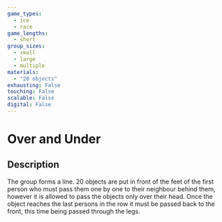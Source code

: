 ```yaml
---
game_types:
  - ice
  - race
game_lengths:
  - short
group_sizes:
  - small
  - large
  - multiple
materials:
  - "20 objects"
exhausting: False
touching: False
scalable: False
digital: False
---
```

# Over and Under

## Description
The group forms a line. 20 objects are put in front of the feet of the first
person who must pass them one by one to their neighbour behind them, however it is allowed to pass the objects only over their head. Once the object reaches the last persons in the row it must be passed back to the front, this time being passed through the legs.
